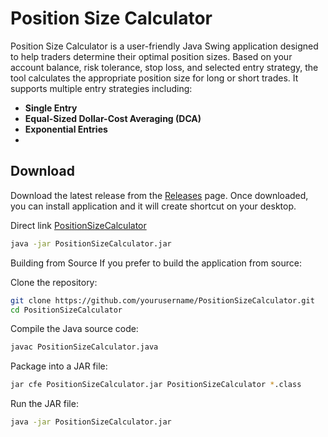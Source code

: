 ﻿# Position Size Calculator

Position Size Calculator is a user-friendly Java Swing application designed to help traders determine their optimal position sizes. Based on your account balance, risk tolerance, stop loss, and selected entry strategy, the tool calculates the appropriate position size for long or short trades. It supports multiple entry strategies including:

- **Single Entry**
- **Equal-Sized Dollar-Cost Averaging (DCA)**
- **Exponential Entries**
- 
## Download

Download the latest release from the [Releases](https://github.com/sbjohansen/PositionSizeCalculator/releases) page. Once downloaded, you can install application and it will create shortcut on your desktop.

Direct link [PositionSizeCalculator](https://github.com/sbjohansen/PositionSizeCalculator/releases/download/v1.0.27/PositionSizeCalculator.exe)

```bash
java -jar PositionSizeCalculator.jar
``` 

Building from Source
If you prefer to build the application from source:

Clone the repository:


```bash
git clone https://github.com/yourusername/PositionSizeCalculator.git
cd PositionSizeCalculator
``` 

Compile the Java source code:

```bash
javac PositionSizeCalculator.java
``` 

Package into a JAR file:

```bash
jar cfe PositionSizeCalculator.jar PositionSizeCalculator *.class
``` 

Run the JAR file:

```bash
java -jar PositionSizeCalculator.jar
``` 
